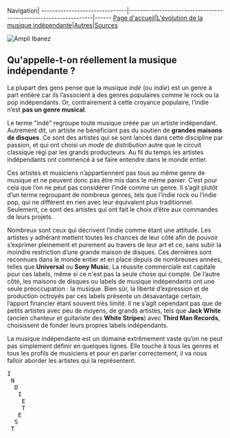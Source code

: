 Navigation|
-------------------------------|-----------------------------------------------------------------|------
[Page d'accueil](/indie-music/)|[L'évolution de la musique indépendante](./evolution)|[Autres](./autres)|[Sources](./sources)

![Ampli Ibanez](https://zupimages.net/up/21/42/w22e.png)

## Qu'appelle-t-on réellement la musique indépendante ?

La plupart des gens pense que la musique *indé* (ou *indie*) est un genre à part entière car ils l’associent à des genres populaires comme le rock ou la pop indépendants. Or, contrairement à cette croyance populaire, l’indie n’est **pas un genre musical**.

Le terme "indé" regroupe toute musique créée par un artiste indépendant. Autrement dit, un artiste ne bénéficiant pas du soutien de **grandes maisons de disques**. Ce sont des artistes qui se sont lancés dans cette discipline par passion, et qui ont choisi un *mode de distribution* autre que le circuit classique régi par les grands producteurs. Au fil du temps les artistes indépendants ont commencé à se faire entendre dans le monde entier.

Ces artistes et musiciens n’appartiennent pas tous au même genre de musique et ne peuvent donc pas être mis dans le même panier. C’est pour cela que l’on ne peut pas considérer l’indé comme un genre. Il s’agit plutôt d’un terme regroupant de nombreux genres, tels que l’indie rock ou l’indie pop, qui ne diffèrent en rien avec leur équivalent plus traditionnel. Seulement, ce sont des artistes qui ont fait le choix d’être aux commandes de leurs projets.

Nombreux sont ceux qui décrivent l’indie comme étant une attitude. Les artistes y adhérant mettent toutes les chances de leur côté afin de pouvoir s’exprimer pleinement et purement au travers de leur art et ce, sans subir la moindre restriction d’une grande maison de disques. Ces dernières sont reconnues dans le monde entier et en place depuis de nombreuses années, telles que **Universal** ou **Sony Music**. La réussite commerciale est capitale pour ces labels, même si ce n'est pas la seule chose qui compte. De l’autre côté, les maisons de disques ou labels de musique indépendants ont une seule préoccupation : la musique. Bien sûr, la liberté d’expression et de production octroyés par ces labels présente un désavantage certain, l’apport financier étant souvent très limité. Il ne s’agit cependant pas que de petits artistes avec peu de moyens, de grands artistes, tels que **Jack White** (ancien chanteur et guitariste des **White Stripes**) avec **Third Man Records**, choisissent de fonder leurs propres labels indépendants.

La musique indépendante est un domaine extrêmement vaste qu’on ne peut pas simplement définir en quelques lignes. Elle touche à tous les genres et tous les profils de musiciens et pour en parler correctement, il va nous falloir aborder les artistes qui la représentent.



<pre>
I
 N
  D
   I
    E
    T
   E
  S
 T
    </pre>
    

